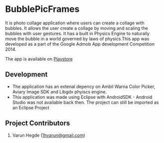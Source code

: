BubblePicFrames
===============

It is photo collage application where users can create a collage with bubbles. It allows the user create a collage by moving and scaling the bubbles with user gestures. It has a built in Physics Engine to naturally move the bubble in a world governed by laws of physics.This app was developed as a part of the Google Admob App development Competition 2014.

The app is available on [Playstore](https://play.google.com/store/apps/details?id=com.applications.bubblepicframes&hl=en)

Development
-----------

* The application has an extenal depency on Ambil Warna Color Picker, Aviary Image SDK and Libgdx phyiscs engine.
* This application was made using Eclipse with AndroidSDK - Android Studio was not available back then. The project can still be imported as an Eclipse Project


Project Contributors
--------------------

1. Varun Hegde (1hvarun@gmail.com)

